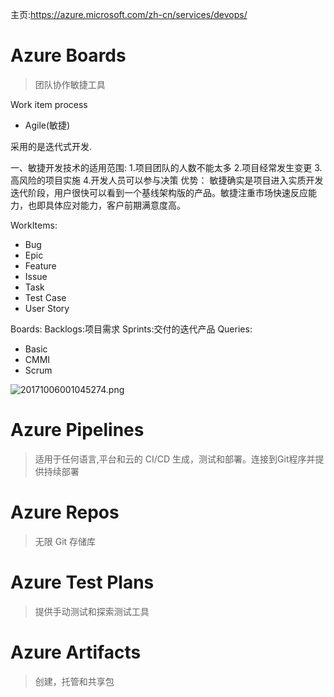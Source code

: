 

主页:https://azure.microsoft.com/zh-cn/services/devops/

# Azure Boards
> 团队协作敏捷工具

Work item process
* Agile(敏捷)

采用的是迭代式开发.

一、敏捷开发技术的适用范围:
1.项目团队的人数不能太多
2.项目经常发生变更
3.高风险的项目实施
4.开发人员可以参与决策
优势：
敏捷确实是项目进入实质开发迭代阶段，用户很快可以看到一个基线架构版的产品。敏捷注重市场快速反应能力，也即具体应对能力，客户前期满意度高。


WorkItems:
* Bug
* Epic
* Feature
* Issue
* Task
* Test Case
* User Story

Boards:
Backlogs:项目需求
Sprints:交付的迭代产品
Queries:


* Basic
* CMMI
* Scrum

![20171006001045274.png](https://i.loli.net/2019/07/13/5d297927048b048180.png)

# Azure Pipelines
> 适用于任何语言,平台和云的 CI/CD 生成，测试和部署。连接到Git程序并提供持续部署

# Azure Repos
> 无限 Git 存储库

# Azure Test Plans
> 提供手动测试和探索测试工具

# Azure Artifacts
> 创建，托管和共享包